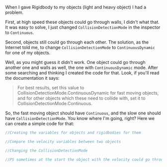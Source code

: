 When I gave Rigidbody to my objects (light and heavy object) I had a problem.

First, at high speed these objects could go through walls, I didn't what that. 
It was easy to solve, I just changed `CollisionDetectionMode` in the inspector to `Continuous`.

Second, objects still could go through each other. The solution, as the Internet told me, to change `CollisionDetectionMode` to `ContinuousDynamic` for one of my objects. 

Well, as you might guess it didn't work. One object could go through another one and walls as well, the one with `ContinuousDynamic` mode.
After some searching and thinking I created the code for that.
Look, if you'll read the documentation it says: 
>For best results, set this value to CollisionDetectionMode.ContinuousDynamic for fast moving objects, and for other objects which these need to collide with, set it to CollisionDetectionMode.Continuous.

So, the fast moving object should have `Continuous`, and the slow one should have `CollisionDetectionMode`. You know where I'm going, right?
Here we can create a simple code for that:
``` C#
//Creating the variables for objects and rigidbodies for them

//Compare the velocity variables between two objects

//Changing the CollisionDetectionMode

//PS sometimes at the start the object with the velocity could go through another, so I made a default state when the velocities of the objects are the same.
```
